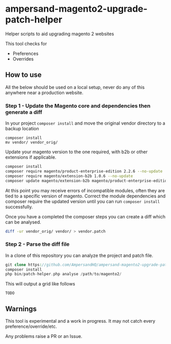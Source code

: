 # ampersand-magento2-upgrade-patch-helper

Helper scripts to aid upgrading magento 2 websites

This tool checks for 
- Preferences
- Overrides 

## How to use

All the below should be used on a local setup, never do any of this anywhere near a production website.

### Step 1 - Update the Magento core and dependencies then generate a diff

In your project `composer install` and move the original vendor directory to a backup location

```
composer install
mv vendor/ vendor_orig/
```

Update your magento version to the one required, with b2b or other extensions if applicable.

```bash
composer install
composer require magento/product-enterprise-edition 2.2.6 --no-update
composer require magento/extension-b2b 1.0.6 --no-update
composer update magento/extension-b2b magento/product-enterprise-edition --with-dependencies
```

At this point you may receive errors of incompatible modules, often they are tied to a specific version of magento. Correct the module dependencies and composer require the updated version until you can run `composer install` successfully.

Once you have a completed the composer steps you can create a diff which can be analysed.

```bash
diff -ur vendor_orig/ vendor/ > vendor.patch
```

### Step 2 - Parse the diff file

In a clone of this repository you can analyze the project and patch file.


```php
git clone https://github.com/AmpersandHQ/ampersand-magento2-upgrade-patch-helper
composer install
php bin/patch-helper.php analyse /path/to/magento2/
```

This will output a grid like follows
```
TODO
```

## Warnings

This tool is experimental and a work in progress. It may not catch every preference/override/etc.

Any problems raise a PR or an Issue.
